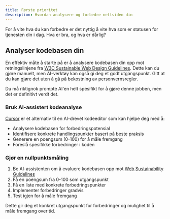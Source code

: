 ```yaml
---
title: Første prioritet
description: Hvordan analysere og forbedre nettsiden din
---
```


For å vite hva du kan forbedre er det nyttig å vite hva som er statusen for tjenesten din i dag. Hva er bra, og hva er dårlig?

## Analyser kodebasen din

En effektiv måte å starte på er å analysere kodebasen din opp mot retningslinjene fra [W3C Sustainable Web Design Guidelines](https://w3c.github.io/sustyweb/). Dette kan du gjøre manuelt, men AI-verktøy kan også gi deg et godt utgangspunkt. Gitt at du kan gjøre det uten å gå på bekostning av personvernsregler.

Du må riktignok prompte AI'en helt spesifikt for å gjøre denne jobben, men det er definitivt verdt det.

### Bruk AI-assistert kodeanalyse

[Cursor](https://www.cursor.com/) er et alternativ til en AI-drevet kodeeditor som kan hjelpe deg med å:

- Analysere kodebasen for forbedringspotensial
- Identifisere konkrete handlingspunkter basert på beste praksis
- Generere en poengsum (0-100) for å måle fremgang
- Foreslå spesifikke forbedringer i koden

### Gjør en nullpunktsmåling

1. Be AI-assistenten om å evaluere kodebasen opp mot [Web Sustainability Guidelines](https://w3c.github.io/sustyweb/)
2. Få en poengsum fra 0-100 som utgangspunkt
3. Få en liste med konkrete forbedringspunkter
4. Implementer forbedringer gradvis
5. Test igjen for å måle fremgang

Dette gir deg et konkret utgangspunkt for forbedringer og mulighet til å måle fremgang over tid.
